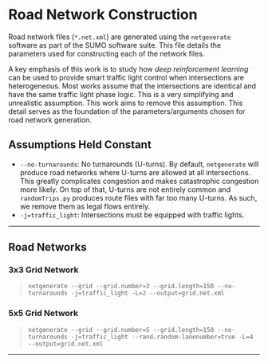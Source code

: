 # Road Network Construction
Road network files (`*.net.xml`) are generated using the `netgenerate` software as part of the SUMO software suite. This file details the parameters used for constructing each of the network files.

A key emphasis of this work is to study how *deep reinforcement learning* can be used to provide smart traffic light control when intersections are heterogeneous. Most works assume that the intersections are identical and have the same traffic light phase logic. This is a very simplifying and unrealistic assumption. This work aims to remove this assumption. This detail serves as the foundation of the parameters/arguments chosen for road network generation.

## Assumptions Held Constant
* `--no-turnarounds`: No turnarounds (U-turns). By default, `netgenerate` will produce road networks where U-turns are allowed at all intersections. This greatly complicates congestion and makes catastrophic congestion more likely. On top of that, U-turns are not entirely common and `randomTrips.py` produces route files with far too many U-turns. As such, we remove them as legal flows entirely.
* `-j=traffic_light`: Intersections must be equipped with traffic lights.

***

## Road Networks

### 3x3 Grid Network
> `netgenerate --grid --grid.number=3 --grid.length=150 --no-turnarounds -j=traffic_light -L=2 --output=grid.net.xml`

### 5x5 Grid Network
> `netgenerate --grid --grid.number=5 --grid.length=150 --no-turnarounds -j=traffic_light --rand.random-lanenumber=true -L=4 --output=grid.net.xml`

***